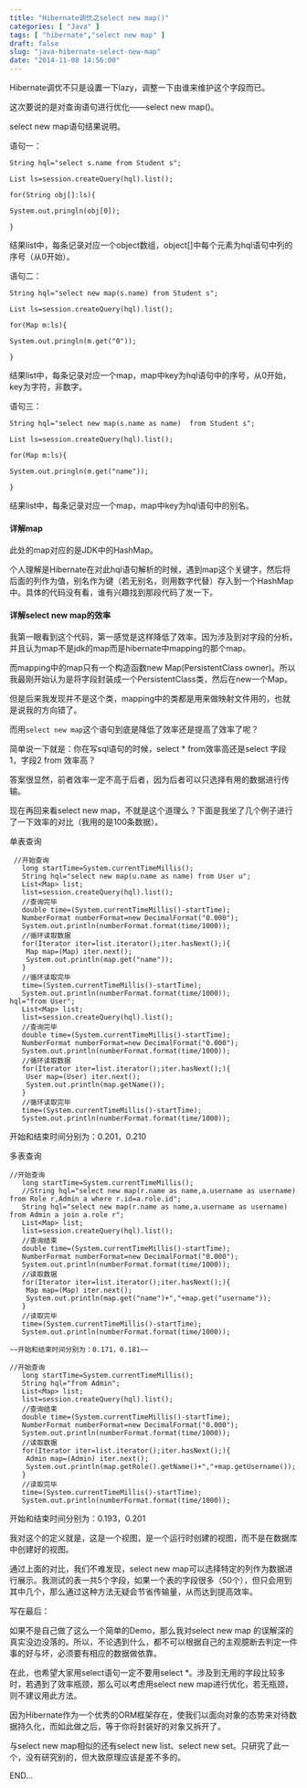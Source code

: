 ```yaml
---
title: "Hibernate调优之select new map()"
categories: [ "Java" ]
tags: [ "hibernate","select new map" ]
draft: false
slug: "java-hibernate-select-new-map"
date: "2014-11-08 14:56:00"
---
```


Hibernate调优不只是设置一下lazy，调整一下由谁来维护这个字段而已。

这次要说的是对查询语句进行优化——select new map()。


<!--more-->


select new map语句结果说明。

语句一：
```
String hql="select s.name from Student s";

List ls=session.createQuery(hql).list();

for(String obj[]:ls){

System.out.pringln(obj[0]);

}
```
结果list中，每条记录对应一个object数组，object[]中每个元素为hql语句中列的序号（从0开始）。

语句二：

    String hql="select new map(s.name) from Student s";
    
    List ls=session.createQuery(hql).list();
    
    for(Map m:ls){
    
    System.out.pringln(m.get("0"));
    
    }

结果list中，每条记录对应一个map，map中key为hql语句中的序号，从0开始，key为字符，非数字。

语句三：

    String hql="select new map(s.name as name)  from Student s";
    
    List ls=session.createQuery(hql).list();
    
    for(Map m:ls){
    
    System.out.pringln(m.get("name"));
    
    }

结果list中，每条记录对应一个map，map中key为hql语句中的别名。

#### 详解map ####

此处的map对应的是JDK中的HashMap。

个人理解是Hibernate在对此hql语句解析的时候，遇到map这个关键字，然后将后面的列作为值，别名作为键（若无别名，则用数字代替）存入到一个HashMap中。具体的代码没有看，谁有兴趣找到那段代码了发一下。

#### 详解select new map的效率 ####

我第一眼看到这个代码，第一感觉是这样降低了效率。因为涉及到对字段的分析。并且认为map不是jdk的map而是hibernate中mapping的那个map。

而mapping中的map只有一个构造函数new Map(PersistentClass owner)。所以我最刚开始认为是将字段封装成一个PersistentClass类，然后在new一个Map。

但是后来我发现并不是这个类，mapping中的类都是用来做映射文件用的，也就是说我的方向错了。

而用`select new map`这个语句到底是降低了效率还是提高了效率了呢？

简单说一下就是：你在写sql语句的时候，select * from效率高还是select 字段1，字段2 from 效率高？

答案很显然，前者效率一定不高于后者，因为后者可以只选择有用的数据进行传输。

现在再回来看select new map，不就是这个道理么？下面是我坐了几个例子进行了一下效率的对比（我用的是100条数据）。

单表查询

     //开始查询
       long startTime=System.currentTimeMillis();
       String hql="select new map(u.name as name) from User u";
       List<Map> list;
       list=session.createQuery(hql).list();
       //查询完毕
       double time=(System.currentTimeMillis()-startTime);
       NumberFormat numberFormat=new DecimalFormat("0.000");
       System.out.println(numberFormat.format(time/1000));
       //循环读取数据
       for(Iterator iter=list.iterator();iter.hasNext();){
        Map map=(Map) iter.next();
        System.out.println(map.get("name"));
       }
       //循环读取完毕
       time=(System.currentTimeMillis()-startTime);
       System.out.println(numberFormat.format(time/1000));
    hql="from User";
       List<Map> list;
       list=session.createQuery(hql).list();
       //查询完毕
       double time=(System.currentTimeMillis()-startTime);
       NumberFormat numberFormat=new DecimalFormat("0.000");
       System.out.println(numberFormat.format(time/1000));
       //循环读取数据
       for(Iterator iter=list.iterator();iter.hasNext();){
        User map=(User) iter.next();
        System.out.println(map.getName());
       }
       //循环读取完毕
       time=(System.currentTimeMillis()-startTime);
       System.out.println(numberFormat.format(time/1000));

开始和结束时间分别为：0.201，0.210

多表查询

    //开始查询
       long startTime=System.currentTimeMillis();
       //String hql="select new map(r.name as name,a.username as username) from Role r,Admin a where r.id=a.role.id";
       String hql="select new map(r.name as name,a.username as username) from Admin a join a.role r";
       List<Map> list;
       list=session.createQuery(hql).list();
       //查询结束
       double time=(System.currentTimeMillis()-startTime);
       NumberFormat numberFormat=new DecimalFormat("0.000");
       System.out.println(numberFormat.format(time/1000));
       //读取数据
       for(Iterator iter=list.iterator();iter.hasNext();){
        Map map=(Map) iter.next();
        System.out.println(map.get("name")+","+map.get("username"));
       }
       //读取完毕
       time=(System.currentTimeMillis()-startTime);
       System.out.println(numberFormat.format(time/1000));
    
    ~~开始和结束时间分别为：0.171，0.181~~
    
    //开始查询
       long startTime=System.currentTimeMillis();
       String hql="from Admin";
       List<Map> list;
       list=session.createQuery(hql).list();
       //查询结束
       double time=(System.currentTimeMillis()-startTime);
       NumberFormat numberFormat=new DecimalFormat("0.000");
       System.out.println(numberFormat.format(time/1000));
       //读取数据
       for(Iterator iter=list.iterator();iter.hasNext();){
        Admin map=(Admin) iter.next();
        System.out.println(map.getRole().getName()+","+map.getUsername());
       }
       //读取完毕
       time=(System.currentTimeMillis()-startTime);
       System.out.println(numberFormat.format(time/1000));

开始和结束时间分别为：0.193，0.201

我对这个的定义就是，这是一个视图，是一个运行时创建的视图，而不是在数据库中创建好的视图。

通过上面的对比，我们不难发现，select new map可以选择特定的列作为数据进行展示。我测试的表一共5个字段，如果一个表的字段很多（50个），但只会用到其中几个，那么通过这种方法无疑会节省传输量，从而达到提高效率。

写在最后：

如果不是自己做了这么一个简单的Demo，那么我对select new map 的误解深的真实没边没落的。所以，不论遇到什么，都不可以根据自己的主观臆断去判定一件事的好与坏，必须要有相应的数据做依靠。

在此，也希望大家用select语句一定不要用select *。涉及到无用的字段比较多时，若遇到了效率瓶颈，那么可以考虑用select new map进行优化，若无瓶颈，则不建议用此方法。

因为Hibernate作为一个优秀的ORM框架存在，使我们以面向对象的态势来对待数据持久化，而如此做之后，等于你将封装好的对象又拆开了。

与select new map相似的还有select new list、select new set。只研究了此一个，没有研究别的，但大致原理应该是差不多的。

END...